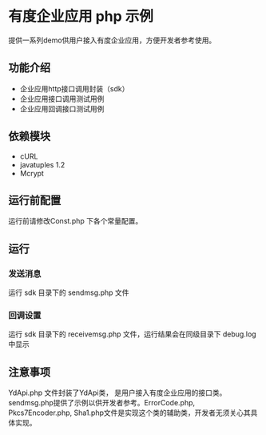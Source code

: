 # 有度企业应用 php 示例

提供一系列demo供用户接入有度企业应用，方便开发者参考使用。

## 功能介绍

- 企业应用http接口调用封装（sdk）
- 企业应用接口调用测试用例
- 企业应用回调接口测试用例

## 依赖模块

- cURL
- javatuples 1.2
- Mcrypt

## 运行前配置

运行前请修改Const.php 下各个常量配置。

## 运行

### 发送消息

运行 sdk 目录下的 sendmsg.php 文件

### 回调设置

运行 sdk 目录下的 receivemsg.php 文件，运行结果会在同级目录下 debug.log 中显示

## 注意事项

YdApi.php 文件封装了YdApi类， 是用户接入有度企业应用的接口类。sendmsg.php提供了示例以供开发者参考。ErrorCode.php, Pkcs7Encoder.php, Sha1.php文件是实现这个类的辅助类，开发者无须关心其具体实现。

